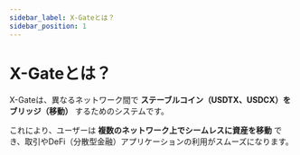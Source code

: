 ```yaml
---
sidebar_label: X-Gateとは？
sidebar_position: 1
---
```


# X-Gateとは？

X-Gateは、異なるネットワーク間で **ステーブルコイン（USDTX、USDCX）をブリッジ（移動）** するためのシステムです。

これにより、ユーザーは **複数のネットワーク上でシームレスに資産を移動** でき、取引やDeFi（分散型金融）アプリケーションの利用がスムーズになります。